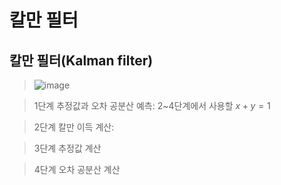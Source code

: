 # 칼만 필터

## 칼만 필터(Kalman filter)

> ![image](https://user-images.githubusercontent.com/65435447/163186886-3b2919df-7a58-4c67-b1e6-b3f53b87d60f.png)

> 1단계
> 추정값과 오차 공분산 예측: 2~4단계에서 사용할 $x+y=1$

> 2단계
> 칼만 이득 계산: 

> 3단계
> 추정값 계산

> 4단계
> 오차 공분산 계산
